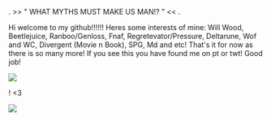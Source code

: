 . >> " WHAT MYTHS MUST MAKE US MAN!? " << .

Hi welcome to my github!!!!!!
Heres some interests of mine:
Will Wood, Beetlejuice, Ranboo/Genloss, Fnaf, Regretevator/Pressure, Deltarune, Wof and WC, Divergent (Movie n Book), SPG, Md and etc! That's it for now as there is so many more!
If you see this you have found me on pt or twt! Good job!

![](https://github.com/user-attachments/assets/bc31ca92-8d05-4f40-a0aa-07375485db0e)

! <3

![](https://github.com/user-attachments/assets/5f436950-11ee-4dc5-a0c8-c54fe1d6fa5c)
